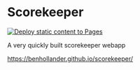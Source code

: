 # Scorekeeper

[![Deploy static content to Pages](https://github.com/benhollander/scorekeeper/actions/workflows/main.yml/badge.svg)](https://github.com/benhollander/scorekeeper/actions/workflows/main.yml)

A very quickly built scorekeeper webapp

https://benhollander.github.io/scorekeeper/
